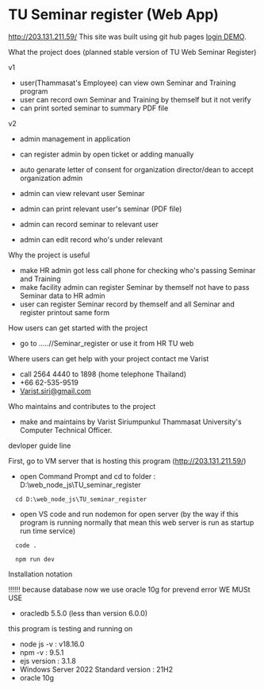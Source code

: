 # TU Seminar register (Web App)

http://203.131.211.59/
This site was built using git hub pages [login DEMO](https://brokenhead.github.io/test_web_github/login_TU_SEMINAR_.html).

What the project does
(planned stable version of TU Web Seminar Register)

v1
- user(Thammasat's Employee) can view own Seminar and Training program
- user can record own Seminar and Training by themself but it not verify
- can print sorted seminar to summary PDF file

v2
- admin management in application
- can register admin by open ticket or adding manually
- auto genarate letter of consent for organization director/dean to accept organization admin
  
- admin can view relevant user Seminar
- admin can print relevant user's seminar (PDF file)
- admin can record seminar to relevant user
- admin can edit record who's under relevant


Why the project is useful
- make HR admin got less call phone for checking who's passing Seminar and Training
- make facility admin can register Seminar by themself not have to pass Seminar data to HR admin
- user can register Seminar record by themself and all Seminar and register printout same form 


How users can get started with the project
- go to .....//Seminar_register or use it from HR TU web

Where users can get help with your project
contact me Varist
- call 2564 4440 to 1898 (home telephone Thailand)
- +66 62-535-9519 
- Varist.siri@gmail.com

Who maintains and contributes to the project
- make and maintains by Varist Siriumpunkul Thammasat University's Computer Technical Officer.


devloper guide line

First, go to VM server that is hosting this program (http://203.131.211.59/)

- open Command Prompt and cd to folder : D:\web_node_js\TU_seminar_register
```
  cd D:\web_node_js\TU_seminar_register
```

- open VS code and run nodemon for open server (by the way if this program is running normally that mean this web server is run as startup run time service)
```
  code .
```
```
  npm run dev
```


Installation notation

!!!!!! because database now we use oracle 10g for prevend error
WE MUSt USE 
- oracledb 5.5.0 (less than version 6.0.0)

this program is testing and running on
- node js -v : v18.16.0
- npm -v : 9.5.1
- ejs version : 3.1.8
- Windows Server 2022 Standard version : 21H2
- oracle 10g

